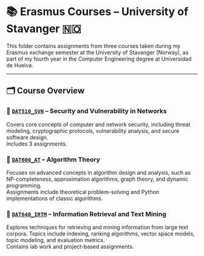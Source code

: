# 📚 Erasmus Courses – University of Stavanger 🇳🇴

This folder contains assignments from three courses taken during my Erasmus exchange semester at the University of Stavanger (Norway), as part of my fourth year in the Computer Engineering degree at Universidad de Huelva.

---

## 🗂️ Course Overview

### 🔹 [`DAT510_SVN`](https://www.uis.no/en/course/DAT510_1) – Security and Vulnerability in Networks  
Covers core concepts of computer and network security, including threat modeling, cryptographic protocols, vulnerability analysis, and secure software design.  
Includes 3 assignments.

### 🔹 [`DAT600_AT`](https://www.uis.no/en/course/DAT600_1) – Algorithm Theory  
Focuses on advanced concepts in algorithm design and analysis, such as NP-completeness, approximation algorithms, graph theory, and dynamic programming.  
Assignments include theoretical problem-solving and Python implementations of classic algorithms.

### 🔹 [`DAT640_IRTM`](https://www.uis.no/en/course/DAT640) – Information Retrieval and Text Mining  
Explores techniques for retrieving and mining information from large text corpora. Topics include indexing, ranking algorithms, vector space models, topic modeling, and evaluation metrics.  
Contains lab work and project-based assignments.


